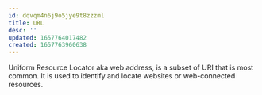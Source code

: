 ```yaml
---
id: dqvqm4n6j9o5jye9t8zzzml
title: URL
desc: ''
updated: 1657764017482
created: 1657763960638
---
```

Uniform Resource Locator aka web address, is a subset of URI that is most common. It is used to identify and locate websites or web-connected resources.
